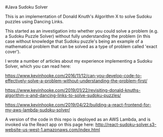 #Java Sudoku Solver

This is an implementation of Donald Knuth's Algorithm X to solve Sudoku puzzles
using Dancing Links.

This started as an investigation into whether you could solve a problem
(e.g. a Sudoku Puzzle Solver) without fully understanding the problem (in this
case without knowledge that Sudoku puzzle's being an example of a mathematical
problem that can be solved as a type of problem called 'exact cover').

I wrote a number of articles about my experience implementing a Sudoku Solver, which you can
read here:

https://www.kevinhooke.com/2016/11/12/can-you-develop-code-to-effectively-solve-a-problem-without-understanding-the-problem-first/

https://www.kevinhooke.com/2019/01/22/revisiting-donald-knuths-algorithm-x-and-dancing-links-to-solve-sudoku-puzzles/

https://www.kevinhooke.com/2019/04/22/building-a-react-frontend-for-my-aws-lambda-sudoku-solver/

A version of the code in this repo is deployed as an AWS Lambda, and is invoked via the React app
on this page here: http://react-sudoku-solver.s3-website-us-west-1.amazonaws.com/index.html